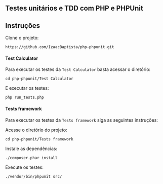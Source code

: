 
## Testes unitários e TDD com PHP e PHPUnit


## Instruções

Clone o projeto:

`https://github.com/IzaacBaptista/php-phpunit.git`

#### Test Calculator

Para executar os testes da `Test Calculator` basta acessar o diretório:

`cd php-phpunit/Test Calculator`

E executar os testes:

`php run_tests.php`

#### Tests framework

Para executar os testes da `Tests framework` siga as seguintes instruções:

 Acesse o diretório do projeto:
 
`cd php-phpunit/Tests framework`

 Instale as dependências:
 
`./composer.phar install`

 Execute os testes:
 
`./vendor/bin/phpunit src/`
